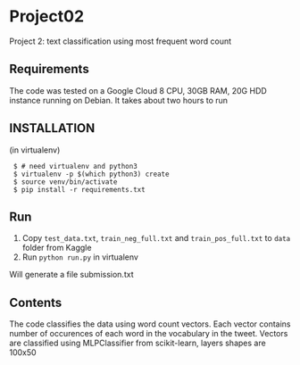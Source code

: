 # Project02
Project 2: text classification using most frequent word count

## Requirements
The code was tested on a Google Cloud 8 CPU, 30GB RAM, 20G HDD instance running on Debian. It takes about two hours to run

## INSTALLATION
(in virtualenv)
```
 $ # need virtualenv and python3
 $ virtualenv -p $(which python3) create
 $ source venv/bin/activate
 $ pip install -r requirements.txt
```

## Run
1. Copy `test_data.txt`, `train_neg_full.txt` and `train_pos_full.txt` to `data` folder from Kaggle
2. Run `python run.py` in virtualenv

Will generate a file submission.txt

## Contents
The code classifies the data using word count vectors. Each vector contains number of occurences of each word in the vocabulary in the tweet.
Vectors are classified using MLPClassifier from scikit-learn, layers shapes are 100x50
